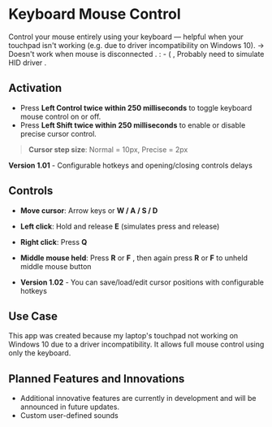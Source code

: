 
# Keyboard Mouse Control

Control your mouse entirely using your keyboard — helpful when your touchpad isn't working (e.g. due to driver incompatibility on Windows 10).
-> Doesn't work when mouse is disconnected . : - ( , Probably need to simulate HID driver .

## Activation

- Press **Left Control twice within 250 milliseconds** to toggle keyboard mouse control on or off.
- Press **Left Shift twice within 250 milliseconds** to enable or disable precise cursor control.

> **Cursor step size**: Normal = 10px, Precise = 2px

**Version 1.01** - Configurable hotkeys and opening/closing controls delays

## Controls

- **Move cursor**: Arrow keys or **W / A / S / D**
- **Left click**: Hold and release **E** (simulates press and release)
- **Right click**: Press **Q**
- **Middle mouse held**: Press **R** or **F** , then again press **R** or **F** to unheld middle mouse button

- **Version 1.02** - You can save/load/edit cursor positions with configurable hotkeys

## Use Case

This app was created because my laptop's touchpad not working on Windows 10 due to a driver incompatibility. It allows full mouse control using only the keyboard.

## Planned Features and Innovations
- Additional innovative features are currently in development and will be announced in future updates.
- Custom user-defined sounds  
